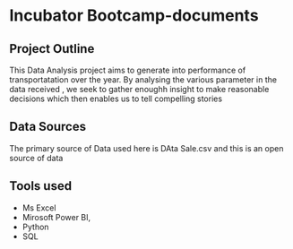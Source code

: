 # Incubator Bootcamp-documents
## Project Outline
This Data Analysis project aims to generate into performance of transportatation over the year. By analysing the various parameter in the data received , we seek to gather enoughh insight to make reasonable decisions which then enables us to tell compelling stories

## Data Sources
The primary source of Data used here is DAta Sale.csv and this is an open source of data

## Tools used
- Ms Excel
- Mirosoft Power BI, 
- Python
- SQL
